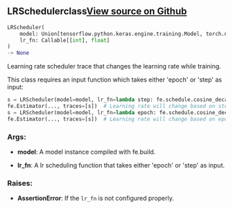 ## LRScheduler<span class="tag">class</span><a class="sourcelink" href=https://github.com/fastestimator/fastestimator/blob/r1.0/fastestimator/trace/adapt/lr_scheduler.py/#L29-L72>View source on Github</a>
```python
LRScheduler(
	model: Union[tensorflow.python.keras.engine.training.Model, torch.nn.modules.module.Module],
	lr_fn: Callable[[int], float]
)
-> None
```
Learning rate scheduler trace that changes the learning rate while training.

This class requires an input function which takes either 'epoch' or 'step' as input:
```python
s = LRScheduler(model=model, lr_fn=lambda step: fe.schedule.cosine_decay(step, cycle_length=3750, init_lr=1e-3))
fe.Estimator(..., traces=[s])  # Learning rate will change based on step
s = LRScheduler(model=model, lr_fn=lambda epoch: fe.schedule.cosine_decay(epoch, cycle_length=3750, init_lr=1e-3))
fe.Estimator(..., traces=[s])  # Learning rate will change based on epoch
```


<h3>Args:</h3>


* **model**: A model instance compiled with fe.build.

* **lr_fn**: A lr scheduling function that takes either 'epoch' or 'step' as input. 

<h3>Raises:</h3>


* **AssertionError**: If the `lr_fn` is not configured properly.

